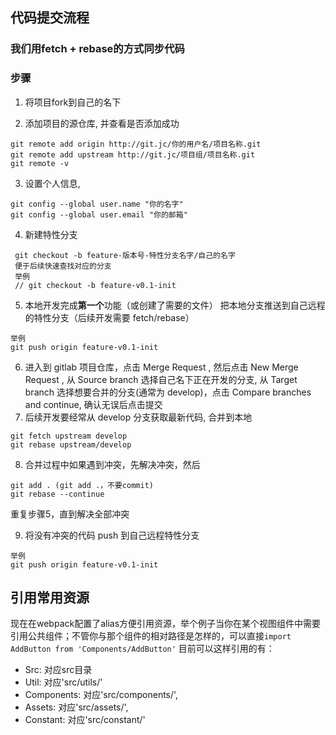 ## 代码提交流程

### 我们用fetch + rebase的方式同步代码


### 步骤

1. 将项目fork到自己的名下

2. 添加项目的源仓库, 并查看是否添加成功
```
git remote add origin http://git.jc/你的用户名/项目名称.git
git remote add upstream http://git.jc/项目组/项目名称.git
git remote -v
```

3. 设置个人信息,
```
git config --global user.name "你的名字"
git config --global user.email "你的邮箱"
```
4. 新建特性分支
```
 git checkout -b feature-版本号-特性分支名字/自己的名字
 便于后续快速查找对应的分支
 举例
 // git checkout -b feature-v0.1-init
```

5. 本地开发完成**第一个**功能（或创建了需要的文件） 把本地分支推送到自己远程的特性分支（后续开发需要 fetch/rebase）
```
举例
git push origin feature-v0.1-init
```
6. 进入到 gitlab 项目仓库，点击 Merge Request , 然后点击 New Merge Request , 从 Source branch 选择自己名下正在开发的分支, 从 Target branch 选择想要合并的分支(通常为 develop)，点击 Compare branches and continue, 确认无误后点击提交
7. 后续开发要经常从 develop 分支获取最新代码, 合并到本地
```
git fetch upstream develop
git rebase upstream/develop
```
8. 合并过程中如果遇到冲突，先解决冲突，然后
```
git add . (git add .，不要commit)
git rebase --continue
```
重复步骤5，直到解决全部冲突

9. 将没有冲突的代码 push 到自己远程特性分支
```
举例
git push origin feature-v0.1-init
```
## 引用常用资源

现在在webpack配置了alias方便引用资源，举个例子当你在某个视图组件中需要引用公共组件；不管你与那个组件的相对路径是怎样的，可以直接`import AddButton from 'Components/AddButton'`
目前可以这样引用的有：

- Src: 对应src目录
- Util: 对应'src/utils/'
- Components: 对应'src/components/',
- Assets: 对应'src/assets/',
- Constant: 对应'src/constant/'